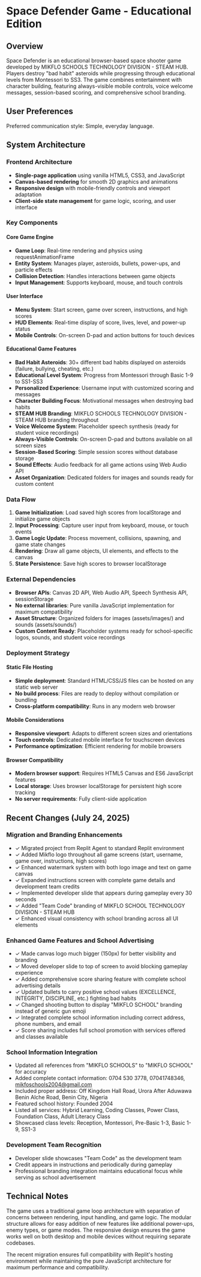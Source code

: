 # Space Defender Game - Educational Edition

## Overview

Space Defender is an educational browser-based space shooter game developed by MIKFLO SCHOOLS TECHNOLOGY DIVISION - STEAM HUB. Players destroy "bad habit" asteroids while progressing through educational levels from Montessori to SS3. The game combines entertainment with character building, featuring always-visible mobile controls, voice welcome messages, session-based scoring, and comprehensive school branding.

## User Preferences

Preferred communication style: Simple, everyday language.

## System Architecture

### Frontend Architecture
- **Single-page application** using vanilla HTML5, CSS3, and JavaScript
- **Canvas-based rendering** for smooth 2D graphics and animations
- **Responsive design** with mobile-friendly controls and viewport adaptation
- **Client-side state management** for game logic, scoring, and user interface

### Key Components

#### Core Game Engine
- **Game Loop**: Real-time rendering and physics using requestAnimationFrame
- **Entity System**: Manages player, asteroids, bullets, power-ups, and particle effects
- **Collision Detection**: Handles interactions between game objects
- **Input Management**: Supports keyboard, mouse, and touch controls

#### User Interface
- **Menu System**: Start screen, game over screen, instructions, and high scores
- **HUD Elements**: Real-time display of score, lives, level, and power-up status
- **Mobile Controls**: On-screen D-pad and action buttons for touch devices

#### Educational Game Features
- **Bad Habit Asteroids**: 30+ different bad habits displayed on asteroids (failure, bullying, cheating, etc.)
- **Educational Level System**: Progress from Montessori through Basic 1-9 to SS1-SS3
- **Personalized Experience**: Username input with customized scoring and messages  
- **Character Building Focus**: Motivational messages when destroying bad habits
- **STEAM HUB Branding**: MIKFLO SCHOOLS TECHNOLOGY DIVISION - STEAM HUB branding throughout
- **Voice Welcome System**: Placeholder speech synthesis (ready for student voice recordings)
- **Always-Visible Controls**: On-screen D-pad and buttons available on all screen sizes
- **Session-Based Scoring**: Simple session scores without database storage
- **Sound Effects**: Audio feedback for all game actions using Web Audio API
- **Asset Organization**: Dedicated folders for images and sounds ready for custom content

### Data Flow

1. **Game Initialization**: Load saved high scores from localStorage and initialize game objects
2. **Input Processing**: Capture user input from keyboard, mouse, or touch events
3. **Game Logic Update**: Process movement, collisions, spawning, and game state changes
4. **Rendering**: Draw all game objects, UI elements, and effects to the canvas
5. **State Persistence**: Save high scores to browser localStorage

### External Dependencies

- **Browser APIs**: Canvas 2D API, Web Audio API, Speech Synthesis API, sessionStorage
- **No external libraries**: Pure vanilla JavaScript implementation for maximum compatibility
- **Asset Structure**: Organized folders for images (assets/images/) and sounds (assets/sounds/)
- **Custom Content Ready**: Placeholder systems ready for school-specific logos, sounds, and student voice recordings

### Deployment Strategy

#### Static File Hosting
- **Simple deployment**: Standard HTML/CSS/JS files can be hosted on any static web server
- **No build process**: Files are ready to deploy without compilation or bundling
- **Cross-platform compatibility**: Runs in any modern web browser

#### Mobile Considerations
- **Responsive viewport**: Adapts to different screen sizes and orientations
- **Touch controls**: Dedicated mobile interface for touchscreen devices
- **Performance optimization**: Efficient rendering for mobile browsers

#### Browser Compatibility
- **Modern browser support**: Requires HTML5 Canvas and ES6 JavaScript features
- **Local storage**: Uses browser localStorage for persistent high score tracking
- **No server requirements**: Fully client-side application

## Recent Changes (July 24, 2025)

### Migration and Branding Enhancements
- ✓ Migrated project from Replit Agent to standard Replit environment
- ✓ Added Mikflo logo throughout all game screens (start, username, game over, instructions, high scores)
- ✓ Enhanced watermark system with both logo image and text on game canvas
- ✓ Expanded instructions screen with complete game details and development team credits
- ✓ Implemented developer slide that appears during gameplay every 30 seconds
- ✓ Added "Team Code" branding of MIKFLO SCHOOL TECHNOLOGY DIVISION - STEAM HUB
- ✓ Enhanced visual consistency with school branding across all UI elements

### Enhanced Game Features and School Advertising
- ✓ Made canvas logo much bigger (150px) for better visibility and branding
- ✓ Moved developer slide to top of screen to avoid blocking gameplay experience  
- ✓ Added comprehensive score sharing feature with complete school advertising details
- ✓ Updated bullets to carry positive school values (EXCELLENCE, INTEGRITY, DISCIPLINE, etc.) fighting bad habits
- ✓ Changed shooting button to display "MIKFLO SCHOOL" branding instead of generic gun emoji
- ✓ Integrated complete school information including correct address, phone numbers, and email
- ✓ Score sharing includes full school promotion with services offered and classes available

### School Information Integration
- Updated all references from "MIKFLO SCHOOLS" to "MIKFLO SCHOOL" for accuracy
- Added complete contact information: 0704 530 3778, 07041748346, mikfoschools2004@gmail.com
- Included proper address: Off Kingdom Hall Road, Urora After Aduwawa Benin Alche Road, Benin City, Nigeria
- Featured school history: Founded 2004
- Listed all services: Hybrid Learning, Coding Classes, Power Class, Foundation Class, Adult Literacy Class
- Showcased class levels: Reception, Montessori, Pre-Basic 1-3, Basic 1-9, SS1-3

### Development Team Recognition
- Developer slide showcases "Team Code" as the development team  
- Credit appears in instructions and periodically during gameplay
- Professional branding integration maintains educational focus while serving as school advertisement

## Technical Notes

The game uses a traditional game loop architecture with separation of concerns between rendering, input handling, and game logic. The modular structure allows for easy addition of new features like additional power-ups, enemy types, or game modes. The responsive design ensures the game works well on both desktop and mobile devices without requiring separate codebases.

The recent migration ensures full compatibility with Replit's hosting environment while maintaining the pure JavaScript architecture for maximum performance and compatibility.